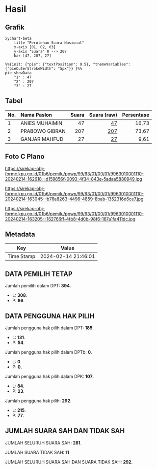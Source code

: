 # Hasil

## Grafik

```mermaid
xychart-beta
    title "Perolehan Suara Nasional"
    x-axis [01, 02, 03]
    y-axis "Suara" 0 --> 207
    bar [47, 207, 27]
```

```mermaid
%%{init: {"pie": {"textPosition": 0.5}, "themeVariables": {"pieOuterStrokeWidth": "5px"}} }%%
pie showData
    "1" : 47
    "2" : 207
    "3" : 27
```

## Tabel

| No. | Nama Paslon    | Suara | Suara (raw) | Persentase |
|:--- |:-------------- | -----:| -----------:| ----------:|
| 1   | ANIES MUHAIMIN | 47    | [47][p-1]   | 16,73      |
| 2   | PRABOWO GIBRAN | 207   | [207][p-2]  | 73,67      |
| 3   | GANJAR MAHFUD  | 27    | [27][p-3]   | 9,61       |


[p-1]: https://github.com/gigit-pemilu/pemilu-2024/blob/main/pilpres/hitung-suara/sub/99-luar-negeri/sub/63-kuching-malaysia/sub/01-kuching-malaysia/sub/0001-kuching-malaysia/sub/110-ksk-105/sub/paslon-1.txt
[p-2]: https://github.com/gigit-pemilu/pemilu-2024/blob/main/pilpres/hitung-suara/sub/99-luar-negeri/sub/63-kuching-malaysia/sub/01-kuching-malaysia/sub/0001-kuching-malaysia/sub/110-ksk-105/sub/paslon-2.txt
[p-3]: https://github.com/gigit-pemilu/pemilu-2024/blob/main/pilpres/hitung-suara/sub/99-luar-negeri/sub/63-kuching-malaysia/sub/01-kuching-malaysia/sub/0001-kuching-malaysia/sub/110-ksk-105/sub/paslon-3.txt

## Foto C Plano

https://sirekap-obj-formc.kpu.go.id/01b6/pemilu/ppwp/99/63/01/00/01/9963010001110-20240214-162618--d159856f-0093-4f34-843e-5adaa5880949.jpg

https://sirekap-obj-formc.kpu.go.id/01b6/pemilu/ppwp/99/63/01/00/01/9963010001110-20240214-163045--b76a8263-4496-4859-8bab-1352316d6ce7.jpg

https://sirekap-obj-formc.kpu.go.id/01b6/pemilu/ppwp/99/63/01/00/01/9963010001110-20240214-163205--162766ff-4fb8-4d0b-98f6-167a1fa411dc.jpg


## Metadata

| Key        | Value               |
| ---------- | ------------------- |
| Time Stamp | 2024-02-14 21:46:01 |


## DATA PEMILIH TETAP

Jumlah pemilih dalam DPT: **394**.
 * L: **308**.
 * P: **86**.

## DATA PENGGUNA HAK PILIH

Jumlah pengguna hak pilih dalam DPT: **185**.
 * L: **131**.
 * P: **54**.

Jumlah pengguna hak pilih dalam DPTb: **0**.
 * L: **0**.
 * P: **0**.

Jumlah pengguna hak pilih dalam DPK: **107**.
 * L: **84**.
 * P: **23**.

Jumlah pengguna hak pilih: **292**.
 * L: **215**.
 * P: **77**.

## JUMLAH SUARA SAH DAN TIDAK SAH

JUMLAH SELURUH SUARA SAH: **281**.

JUMLAH SUARA TIDAK SAH: **11**.

JUMLAH SELURUH SUARA SAH DAN SUARA TIDAK SAH: **292**.


